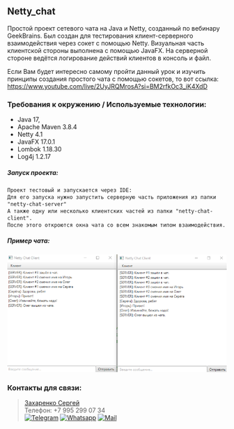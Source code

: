 ## Netty_chat

Простой проект сетевого чата на Java и Netty, созданный по вебинару GeekBrains.
Был создан для тестирования клиент-серверного взаимодействия через сокет с помощью Netty. Визуальная часть 
клиентской стороны выполнена с помощью JavaFX. 
На серверной стороне ведётся логирование действий клиентов в консоль и файл.

Если Вам будет интересно самому пройти данный урок и изучить принципы создания простого чата с помощью 
сокетов, то вот ссылка: https://www.youtube.com/live/2UyJRQMrosA?si=BM2rfkOc3_iK4XdD 

### Требования к окружению / Используемые технологии:
* Java 17,
* Apache Maven 3.8.4
* Netty 4.1
* JavaFX 17.0.1
* Lombok 1.18.30
* Log4j 1.2.17

##### Запуск проекта:
```
Проект тестовый и запускается через IDE:
Для его запуска нужно запустить серверную часть приложения из папки "netty-chat-server" 
А также одну или несколько клиентских частей из папки "netty-chat-client".
После этого откроются окна чата со всем знакомым типом взаимодействия. 
```
##### Пример чата:
![Ой, а где картинка? Я вот тут оставлял, точно помню!](img/chat.png)

### Контакты для связи:
> <a href="https://github.com/Niaktes/">Захаренко Сергей</a> <br>
> Телефон: +7 995 299 07 34 <br>
<a href="https://t.me/Niaktes"><img src="https://seeklogo.com/images/T/telegram-logo-AD3D08A014-seeklogo.com.png" alt="Telegram" height="30"></a>
<a href="https://wa.me/89265900734"><img src="https://seeklogo.com/images/W/whatsapp-icon-logo-6E793ACECD-seeklogo.com.png" alt="Whatsapp" height="30"></a>
<a href="mailto:Sergei.Rabota@gmail.com"><img src="https://seeklogo.com/images/G/gmail-logo-0B5D69FF48-seeklogo.com.png" alt="Mail" height="30"></a>
